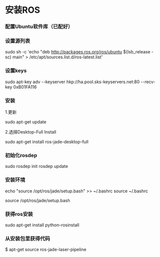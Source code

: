 # 安装ROS

### 配置Ubuntu软件库（已配好）

### 设置源列表

sudo sh -c 'echo "deb http://packages.ros.org/ros/ubuntu $(lsb_release -sc) main" > /etc/apt/sources.list.d/ros-latest.list'

### 设置keys

sudo apt-key adv --keyserver hkp://ha.pool.sks-keyservers.net:80 --recv-key 0xB01FA116

### 安装

1.更新

sudo apt-get update

2.选择Desktop-Full Install

sudo apt-get install ros-jade-desktop-full

### 初始化rosdep

sudo rosdep init
rosdep update

### 安装环境

echo "source /opt/ros/jade/setup.bash" >> ~/.bashrc
source ~/.bashrc

source /opt/ros/jade/setup.bash

### 获得ros安装

sudo apt-get install python-rosinstall

### 从安装包里获得代码

$ apt-get source ros-jade-laser-pipeline

